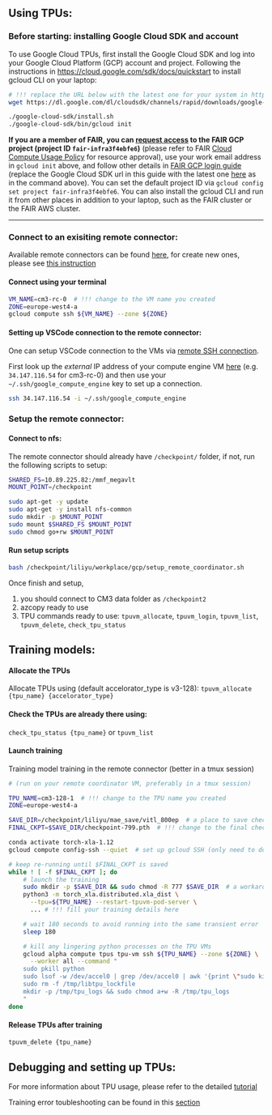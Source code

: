 ## Using TPUs:

### Before starting: installing Google Cloud SDK and account

To use Google Cloud TPUs, first install the Google Cloud SDK and log into your Google Cloud Platform (GCP) account and project. Following the instructions in https://cloud.google.com/sdk/docs/quickstart to install gcloud CLI on your laptop:

```bash
# !!! replace the URL below with the latest one for your system in https://cloud.google.com/sdk/docs/install-sdk
wget https://dl.google.com/dl/cloudsdk/channels/rapid/downloads/google-cloud-sdk-377.0.0-darwin-x86_64.tar.gz | tar -xz

./google-cloud-sdk/install.sh
./google-cloud-sdk/bin/gcloud init
```

**If you are a member of FAIR, you can [request access](https://fburl.com/wiki/1vtzt0o3) to the FAIR GCP project (project ID `fair-infra3f4ebfe6`)** (please refer to FAIR [Cloud Compute Usage Policy](https://fb.workplace.com/groups/FAIRinternal/permalink/9502789883102875/) for resource approval), use your work email address in `gcloud init` above, and follow other details in [FAIR GCP login guide](https://fburl.com/wiki/7kswgk2a) (replace the Google Cloud SDK url in this guide with the latest one [here](https://cloud.google.com/sdk/docs/quickstart#installing_the_latest_version) as in the command above). You can set the default project ID via `gcloud config set project fair-infra3f4ebfe6`. You can also install the gcloud CLI and run it from other places in addition to your laptop, such as the FAIR cluster or the FAIR AWS cluster.

---
### Connect to an exisiting remote connector: 
Available remote connectors can be found [here](https://console.cloud.google.com/compute/instances), for create new ones, please see [this instruction](https://github.com/fairinternal/fair_gcp_tpu_docs/blob/main/README.md#using-a-remote-coordinator-vm-to-guard-against-maintenance-events)

#### Connect using your terminal
```bash
VM_NAME=cm3-rc-0  # !!! change to the VM name you created
ZONE=europe-west4-a
gcloud compute ssh ${VM_NAME} --zone ${ZONE}
```
#### Setting up VSCode connection to the remote connector: 

One can setup VSCode connection to the VMs via [remote SSH connection](https://code.visualstudio.com/docs/remote/ssh).

First look up the *external* IP address of your compute engine VM [here](https://console.cloud.google.com/compute/instances) (e.g. `34.147.116.54` for cm3-rc-0) and then use your `~/.ssh/google_compute_engine` key to set up a connection.
```bash
ssh 34.147.116.54 -i ~/.ssh/google_compute_engine
```

### Setup the remote connector: 
#### Connect to nfs: 
The remote connector should already have `/checkpoint/` folder, if not, run the following scripts to setup: 
```bash
SHARED_FS=10.89.225.82:/mmf_megavlt
MOUNT_POINT=/checkpoint

sudo apt-get -y update
sudo apt-get -y install nfs-common
sudo mkdir -p $MOUNT_POINT
sudo mount $SHARED_FS $MOUNT_POINT
sudo chmod go+rw $MOUNT_POINT
```

#### Run setup scripts
```bash
bash /checkpoint/liliyu/workplace/gcp/setup_remote_coordinator.sh
```
Once finish and setup, 
1. you should connect to CM3 data folder as `/checkpoint2`
2. azcopy ready to use
3. TPU commands ready to use: `tpuvm_allocate`, `tpuvm_login`, `tpuvm_list`, `tpuvm_delete`, `check_tpu_status`



## Training models:
#### Allocate the TPUs 
Allocate TPUs using (default accelorator_type is v3-128):
`tpuvm_allocate {tpu_name} {accelorator_type}`

#### Check the TPUs are already there using: 
`check_tpu_status {tpu_name}` or `tpuvm_list`

#### Launch training
Training model training in the remote connector (better in a tmux session)
```bash
# (run on your remote coordinator VM, preferably in a tmux session)

TPU_NAME=cm3-128-1  # !!! change to the TPU name you created
ZONE=europe-west4-a

SAVE_DIR=/checkpoint/liliyu/mae_save/vitl_800ep  # a place to save checkpoints (should be under NFS)
FINAL_CKPT=$SAVE_DIR/checkpoint-799.pth  # !!! change to the final checkpoint produced by your training

conda activate torch-xla-1.12
gcloud compute config-ssh --quiet  # set up gcloud SSH (only need to do this once)

# keep re-running until $FINAL_CKPT is saved
while ! [ -f $FINAL_CKPT ]; do
    # launch the training
    sudo mkdir -p $SAVE_DIR && sudo chmod -R 777 $SAVE_DIR  # a workaround for NFS UIDs (see "Troubleshooting")
    python3 -m torch_xla.distributed.xla_dist \
      --tpu=${TPU_NAME} --restart-tpuvm-pod-server \
      ... # !!! fill your training details here

    # wait 180 seconds to avoid running into the same transient error
    sleep 180

    # kill any lingering python processes on the TPU VMs
    gcloud alpha compute tpus tpu-vm ssh ${TPU_NAME} --zone ${ZONE} \
      --worker all --command "
    sudo pkill python
    sudo lsof -w /dev/accel0 | grep /dev/accel0 | awk '{print \"sudo kill -9 \" \$2}' | sort | uniq | sh
    sudo rm -f /tmp/libtpu_lockfile
    mkdir -p /tmp/tpu_logs && sudo chmod a+w -R /tmp/tpu_logs
    "
done
```
#### Release TPUs after training
```bash
tpuvm_delete {tpu_name}
```

## Debugging and setting up TPUs:
For more information about TPU usage, please refer to the detailed [tutorial](https://github.com/fairinternal/fair_gcp_tpu_docs/blob/main/README.md)

Training error toubleshooting can be found in this [section](https://github.com/fairinternal/fair_gcp_tpu_docs/blob/main/README.md#troubleshooting)